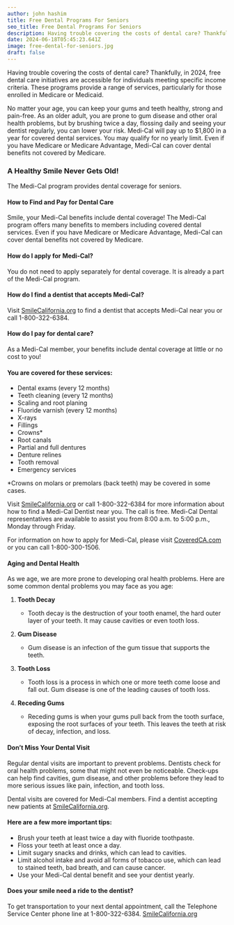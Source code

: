 ```yaml
---
author: john hashim
title: Free Dental Programs For Seniors
seo_title: Free Dental Programs For Seniors
description: Having trouble covering the costs of dental care? Thankfully, in 2024, free dental care initiatives are accessible for individuals meeting specific income criteria. These programs provide a range of services, particularly for those enrolled in Medicare or Medicaid.
date: 2024-06-18T05:45:23.641Z
image: free-dental-for-seniors.jpg
draft: false
---
```


Having trouble covering the costs of dental care? Thankfully, in 2024, free dental care initiatives are accessible for individuals meeting specific income criteria. These programs provide a range of services, particularly for those enrolled in Medicare or Medicaid.

No matter your age, you can keep your gums and teeth healthy, strong and pain-free. As an older adult, you are prone to gum disease and other oral health problems, but by brushing twice a day, flossing daily and seeing your dentist regularly, you can lower your risk. Medi‑Cal will pay up to $1,800 in a year for covered dental services. You may qualify for no yearly limit. Even if you have Medicare or Medicare Advantage, Medi-Cal can cover dental benefits not covered by Medicare. 

### A Healthy Smile Never Gets Old!

The Medi-Cal program provides dental coverage for seniors.

#### How to Find and Pay for Dental Care

Smile, your Medi-Cal benefits include dental coverage! The Medi-Cal program offers many benefits to members including covered dental services. Even if you have Medicare or Medicare Advantage, Medi-Cal can cover dental benefits not covered by Medicare.

#### How do I apply for Medi-Cal?
You do not need to apply separately for dental coverage. It is already a part of the Medi-Cal program.

#### How do I find a dentist that accepts Medi-Cal?
Visit [SmileCalifornia.org](http://SmileCalifornia.org) to find a dentist that accepts Medi-Cal near you or call 1-800-322-6384.

#### How do I pay for dental care?
As a Medi-Cal member, your benefits include dental coverage at little or no cost to you!

#### You are covered for these services:
- Dental exams (every 12 months)
- Teeth cleaning (every 12 months)
- Scaling and root planing
- Fluoride varnish (every 12 months)
- X-rays
- Fillings
- Crowns* 
- Root canals
- Partial and full dentures
- Denture relines
- Tooth removal
- Emergency services

*Crowns on molars or premolars (back teeth) may be covered in some cases.

Visit [SmileCalifornia.org](http://SmileCalifornia.org) or call 1-800-322-6384 for more information about how to find a Medi-Cal Dentist near you. The call is free. Medi-Cal Dental representatives are available to assist you from 8:00 a.m. to 5:00 p.m., Monday through Friday.

For information on how to apply for Medi-Cal, please visit [CoveredCA.com](http://www.CoveredCA.com) or you can call 1-800-300-1506.

#### Aging and Dental Health

As we age, we are more prone to developing oral health problems. Here are some common dental problems you may face as you age:

1. **Tooth Decay**
   - Tooth decay is the destruction of your tooth enamel, the hard outer layer of your teeth. It may cause cavities or even tooth loss.

2. **Gum Disease**
   - Gum disease is an infection of the gum tissue that supports the teeth.

3. **Tooth Loss**
   - Tooth loss is a process in which one or more teeth come loose and fall out. Gum disease is one of the leading causes of tooth loss.

4. **Receding Gums**
   - Receding gums is when your gums pull back from the tooth surface, exposing the root surfaces of your teeth. This leaves the teeth at risk of decay, infection, and loss.

#### Don’t Miss Your Dental Visit

Regular dental visits are important to prevent problems. Dentists check for oral health problems, some that might not even be noticeable. Check-ups can help find cavities, gum disease, and other problems before they lead to more serious issues like pain, infection, and tooth loss.

Dental visits are covered for Medi-Cal members. Find a dentist accepting new patients at [SmileCalifornia.org](http://SmileCalifornia.org).

#### Here are a few more important tips:
- Brush your teeth at least twice a day with fluoride toothpaste.
- Floss your teeth at least once a day.
- Limit sugary snacks and drinks, which can lead to cavities.
- Limit alcohol intake and avoid all forms of tobacco use, which can lead to stained teeth, bad breath, and can cause cancer.
- Use your Medi-Cal dental benefit and see your dentist yearly.

#### Does your smile need a ride to the dentist?
To get transportation to your next dental appointment, call the Telephone Service Center phone line at 1-800-322-6384. [SmileCalifornia.org](http://SmileCalifornia.org)

